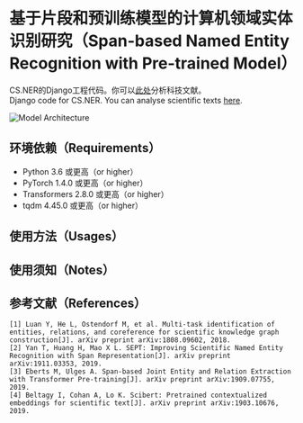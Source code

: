 # 基于片段和预训练模型的计算机领域实体识别研究（Span-based Named Entity Recognition with Pre-trained Model）

CS.NER的Django工程代码。你可以[此处](http://101.124.42.4:4789/ "CS.NER")分析科技文献。<br>
Django code for CS.NER. You can analyse scientific texts [here](http://101.124.42.4:4789/ "CS.NER").

![Model Architecture](https://i.imgur.com/VfpeRJL.png)

## 环境依赖（Requirements）
- Python 3.6 或更高（or higher）
- PyTorch 1.4.0 或更高（or higher）
- Transformers 2.8.0 或更高（or higher）
- tqdm 4.45.0 或更高（or higher）

## 使用方法（Usages）


## 使用须知（Notes）


## 参考文献（References）
```
[1] Luan Y, He L, Ostendorf M, et al. Multi-task identification of entities, relations, and coreference for scientific knowledge graph construction[J]. arXiv preprint arXiv:1808.09602, 2018.
[2] Yan T, Huang H, Mao X L. SEPT: Improving Scientific Named Entity Recognition with Span Representation[J]. arXiv preprint arXiv:1911.03353, 2019.
[3] Eberts M, Ulges A. Span-based Joint Entity and Relation Extraction with Transformer Pre-training[J]. arXiv preprint arXiv:1909.07755, 2019.
[4] Beltagy I, Cohan A, Lo K. Scibert: Pretrained contextualized embeddings for scientific text[J]. arXiv preprint arXiv:1903.10676, 2019.
```
